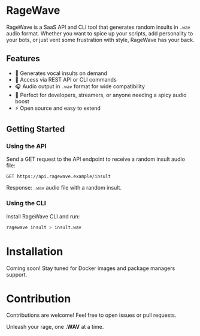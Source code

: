 # RageWave

RageWave is a SaaS API and CLI tool that generates random insults in `.wav` audio format. Whether you want to spice up your scripts, add personality to your bots, or just vent some frustration with style, RageWave has your back.

## Features

- 🎤 Generates vocal insults on demand  
- 🚀 Access via REST API or CLI commands  
- 🎧 Audio output in `.wav` format for wide compatibility  
- 🤬 Perfect for developers, streamers, or anyone needing a spicy audio boost  
- ⚡ Open source and easy to extend

## Getting Started

### Using the API

Send a GET request to the API endpoint to receive a random insult audio file:

`GET https://api.ragewave.example/insult`


Response: `.wav` audio file with a random insult.

### Using the CLI

Install RageWave CLI and run:

```bash
ragewave insult > insult.wav
```

# Installation

Coming soon!
Stay tuned for Docker images and package managers support.

# Contribution

Contributions are welcome! Feel free to open issues or pull requests.

Unleash your rage, one **.WAV** at a time.
